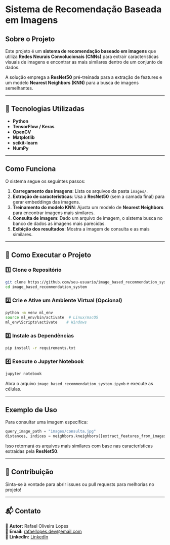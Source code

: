 # Sistema de Recomendação Baseada em Imagens

## Sobre o Projeto
Este projeto é um **sistema de recomendação baseado em imagens** que utiliza **Redes Neurais Convolucionais (CNNs)** para extrair características visuais de imagens e encontrar as mais similares dentro de um conjunto de dados.

A solução emprega a **ResNet50** pré-treinada para a extração de features e um modelo **Nearest Neighbors (KNN)** para a busca de imagens semelhantes.

---

## 🚀 Tecnologias Utilizadas
- **Python**
- **TensorFlow / Keras**
- **OpenCV**
- **Matplotlib**
- **scikit-learn**
- **NumPy**

---

## Como Funciona
O sistema segue os seguintes passos:

1. **Carregamento das imagens**: Lista os arquivos da pasta `images/`.
2. **Extração de características**: Usa a **ResNet50** (sem a camada final) para gerar embeddings das imagens.
3. **Treinamento do modelo KNN**: Ajusta um modelo de **Nearest Neighbors** para encontrar imagens mais similares.
4. **Consulta de imagem**: Dado um arquivo de imagem, o sistema busca no banco de dados as imagens mais parecidas.
5. **Exibição dos resultados**: Mostra a imagem de consulta e as mais similares.

---

## 🔧 Como Executar o Projeto
### 1️⃣ Clone o Repositório
```bash
git clone https://github.com/seu-usuario/image_based_recommendation_system.git
cd image_based_recommendation_system
```

### 2️⃣ Crie e Ative um Ambiente Virtual (Opcional)
```bash
python -m venv ml_env
source ml_env/bin/activate  # Linux/macOS
ml_env\Scripts\activate    # Windows
```

### 3️⃣ Instale as Dependências
```bash
pip install -r requirements.txt
```

### 4️⃣ Execute o Jupyter Notebook
```bash
jupyter notebook
```
Abra o arquivo `image_based_recommendation_system.ipynb` e execute as células.

---

## Exemplo de Uso
Para consultar uma imagem específica:
```python
query_image_path = "images/consulta.jpg"
distances, indices = neighbors.kneighbors([extract_features_from_images(query_image_path, model)])
```
Isso retornará os arquivos mais similares com base nas características extraídas pela **ResNet50**.

---

## 📌 Contribuição
Sinta-se à vontade para abrir issues ou pull requests para melhorias no projeto!

---

## 📬 Contato
🔹 **Autor:** Rafael Oliveira Lopes  
🔹 **Email:** rafaellopes.dev@email.com  
🔹 **LinkedIn:** [LinkedIn]([https://github.com/seu-usuario](https://www.linkedin.com/in/rafael-lopes-desenvolvedor-fullstack/))  

